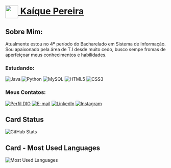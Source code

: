 <h1>
    <a href="https://www.linkedin.com/in/ka%C3%ADque-pereira-87aa311b2/">
     <img align="center" width="40px" src="https://hermes.digitalinnovation.one/assets/diome/logo-minimized.png">
 Kaíque Pereira
</a>

<h2>Sobre Mim:</h2>
Atualmente estou no 4º período do Bacharelado em Sistema de Informação. Sou apaixonado pela área de T.I desde muito cedo, busco sempe fromas de aperfeiçoar meus conhecimentos e habilidades. 

### Estudando:
![Java](https://img.shields.io/badge/Java-ED8B00?style=for-the-badge&logo=java&logoColor=white) 
![Python](https://img.shields.io/badge/Python-3776AB?style=for-the-badge&logo=python&logoColor=white)
![MySQL](https://img.shields.io/badge/MySQL-blue?style=for-the-badge&logo=mysql&logoColor=white)
![HTML5](https://img.shields.io/badge/html5-%23E34F26.svg?style=for-the-badge&logo=html5&logoColor=white)
![CSS3](https://img.shields.io/badge/css3-%231572B6.svg?style=for-the-badge&logo=css3&logoColor=white)

### Meus Contatos:
[![Perfil DIO](https://img.shields.io/badge/-Meu%20Perfil%20na%20DIO-30A3DC?style=for-the-badge)](https://www.dio.me/users/kaiquekaka212)
[![E-mail](https://img.shields.io/badge/-Email-000?style=for-the-badge&logo=microsoft-outlook&logoColor=E94D5F)](mailto:kaique.psantos12@gmail.com)
[![LinkedIn](https://img.shields.io/badge/-LinkedIn-blue?style=for-the-badge&logo=linkedin&logoColor=white)](https://www.linkedin.com/in/ka%C3%ADque-pereira-87aa311b2/)
[![Instagram](https://img.shields.io/badge/Instagram-%23E4405F.svg?style=for-the-badge&logo=Instagram&logoColor=white)](https://www.instagram.com/is.kaique/)

## Card Status

![GitHub Stats](https://github-readme-stats.vercel.app/api?username=kaique-psantos&theme=transparent&bg_color=000&border_color=30A3DC&show_icons=true&icon_color=30A3DC&title_color=E94D5F&text_color=FFF)

## Card - Most Used Languages

![Most Used Languages](https://github-readme-stats-git-masterrstaa-rickstaa.vercel.app/api/top-langs/?username=kaique-psantos&bg_color=000&border_color=30A3DC&title_color=E94D5F&text_color=FFF) 
